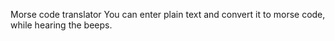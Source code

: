 Morse code translator
You can enter plain text and convert it to morse code, while hearing the beeps. 
